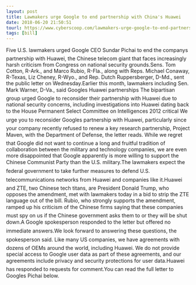 ```yaml
---
layout: post
title: Lawmakers urge Google to end partnership with China's Huawei
date: 2018-06-20 21:50:51
tourl: https://www.cyberscoop.com/lawmakers-urge-google-to-end-partnership-with-chinas-huawei/?category_news=technology
tags: [bill]
---
```

Five U.S. lawmakers urged Google CEO Sundar Pichai to end the companys partnership with Huawei, the Chinese telecom giant that faces increasingly harsh criticism from Congress on national security grounds.Sens. Tom Cotton, R-Ark., and Marco Rubio, R-Fla., along with Reps. Michael Conaway, R-Texas, Liz Cheney, R-Wyo., and Rep. Dutch Ruppersberger, D-Md., sent the public letter on Wednesday.Earlier this month, lawmakers including Sen. Mark Warner, D-Va., said Googles Huawei partnerships The bipartisan group urged Google to reconsider their partnership with Huawei due to national security concerns, including investigations into Huawei dating back to the House Permanent Select Committee on Intelligences 2012 critical We urge you to reconsider Googles partnership with Huawei, particularly since your company recently refused to renew a key research partnership, Project Maven, with the Department of Defense, the letter reads. While we regret that Google did not want to continue a long and fruitful tradition of collaboration between the military and technology companies, we are even more disappointed that Google apparently is more willing to support the Chinese Communist Party than the U.S. military.The lawmakers expect the federal government to take further measures to defend U.S. telecommunications networks from Huawei and companies like it.Huawei and ZTE, two Chinese tech titans, are President Donald Trump, who opposes the amendment, met with lawmakers today in a bid to strip the ZTE language out of the bill. Rubio, who strongly supports the amendment, ramped up his criticism of the Chinese firms saying that these companies must spy on us if the Chinese government asks them to or they will be shut down.A Google spokesperson responded to the letter but offered no immediate answers.We look forward to answering these questions, the spokesperson said. Like many US companies, we have agreements with dozens of OEMs around the world, including Huawei. We do not provide special access to Google user data as part of these agreements, and our agreements include privacy and security protections for user data.Huawei has responded to requests for comment.You can read the full letter to Googles Pichai below.